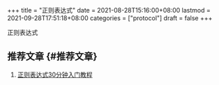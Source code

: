 +++
title = "正则表达式"
date = 2021-08-28T15:16:00+08:00
lastmod = 2021-09-28T17:51:18+08:00
categories = ["protocol"]
draft = false
+++

正则表达式

<!--more-->


## 推荐文章 {#推荐文章}

1.  [正则表达式30分钟入门教程](http://help.locoy.com/Document/Learn%5FRegex%5FFor%5F30%5FMinutes.htm)